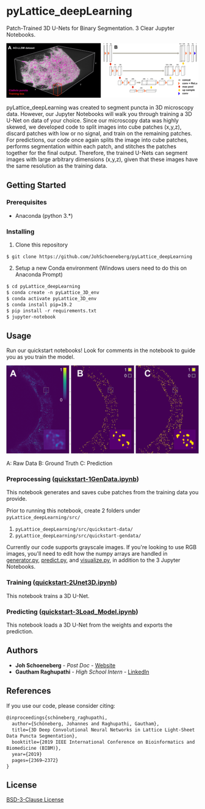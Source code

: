 # pyLattice_deepLearning

Patch-Trained 3D U-Nets for Binary Segmentation. 3 Clear Jupyter Notebooks.

![3D U-Net Architecture](images/u-net_architecture.PNG)

pyLattice_deepLearning was created to segment puncta in 3D microscopy data. However, our Jupyter Notebooks will walk you through training a 3D U-Net on data of your choice. Since our microscopy data was highly skewed, we developed code to split images into cube patches (x,y,z), discard patches with low or no signal, and train on the remaining patches. For predictions, our code once again splits the image into cube patches, performs segmentation within each patch, and stitches the patches together for the final output. Therefore, the trained U-Nets can segment images with large arbitrary dimensions (x,y,z), given that these images have the same resolution as the training data.  

## Getting Started

### Prerequisites
* Anaconda (python 3.*)

### Installing

1. Clone this repository
```
$ git clone https://github.com/JohSchoeneberg/pyLattice_deepLearning
```
2. Setup a new Conda environment (Windows users need to do this on Anaconda Prompt)
```
$ cd pyLattice_deepLearning
$ conda create -n pyLattice_3D_env
$ conda activate pyLattice_3D_env
$ conda install pip=19.2
$ pip install -r requirements.txt
$ jupyter-notebook
```

## Usage

Run our quickstart notebooks! Look for comments in the notebook to guide you as you train the model.

![Raw-Mask-Prediction](images/raw_mask_prediction.PNG)

A: Raw Data B: Ground Truth C: Prediction

### Preprocessing ([quickstart-1GenData.ipynb](https://github.com/JohSchoeneberg/pyLattice_deepLearning/blob/master/src/quickstart-1GenData.ipynb))

This notebook generates and saves cube patches from the training data you provide.

Prior to running this notebook, create 2 folders under ```pyLattice_deepLearning/src/```
1. ```pyLattice_deepLearning/src/quickstart-data/```
2. ```pyLattice_deepLearning/src/quickstart-gendata/```

Currently our code supports grayscale images. If you're looking to use RGB images, you'll need to edit how the numpy arrays are handled in [generator.py](https://github.com/JohSchoeneberg/pyLattice_deepLearning/blob/master/src/generator.py), [predict.py](https://github.com/JohSchoeneberg/pyLattice_deepLearning/blob/master/src/predict.py), and [visualize.py](https://github.com/JohSchoeneberg/pyLattice_deepLearning/blob/master/src/visualize.py), in addition to the 3 Jupyter Notebooks.

### Training ([quickstart-2Unet3D.ipynb](https://github.com/JohSchoeneberg/pyLattice_deepLearning/blob/master/src/quickstart-2Unet3D.ipynb))

This notebook trains a 3D U-Net.

### Predicting ([quickstart-3Load_Model.ipynb](https://github.com/JohSchoeneberg/pyLattice_deepLearning/blob/master/src/quickstart-3Load_Model.ipynb))

This notebook loads a 3D U-Net from the weights and exports the prediction.

## Authors

* **Joh Schoeneberg** - *Post Doc* - [Website](https://www.schoeneberglab.org)
* **Gautham Raghupathi** - *High School Intern* - [LinkedIn](https://www.linkedin.com/in/gurugautham/)
  
## References
If you use our code, please consider citing: 
```
@inproceedings{schöneberg_raghupathi,
  author={Schöneberg, Johannes and Raghupathi, Gautham},
  title={3D Deep Convolutional Neural Networks in Lattice Light-Sheet Data Puncta Segmentation},
  booktitle={2019 IEEE International Conference on Bioinformatics and Biomedicine (BIBM)},
  year={2019}
  pages={2369–2372}
}
```

## License
[BSD-3-Clause License](https://github.com/JohSchoeneberg/pyLattice_deepLearning/blob/master/LICENSE)
